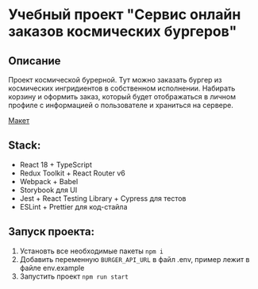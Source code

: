 # Учебный проект "Сервис онлайн заказов космических бургеров"

## Описание
Проект космической бурерной. Тут можно заказать бургер из космических ингридиентов в собственном исполнении. Набирать корзину и оформить заказ, который будет отображаться в личном профиле с информацией о пользователе и храниться на сервере.

[Макет](<https://www.figma.com/file/vIywAvqfkOIRWGOkfOnReY/React-Fullstack_-Проектные-задачи-(3-месяца)_external_link?type=design&node-id=0-1&mode=design>)

## Stack: 
* React 18 + TypeScript
* Redux Toolkit + React Router v6
* Webpack + Babel
* Storybook для UI
* Jest + React Testing Library + Cypress для тестов
* ESLint + Prettier для код-стайла

## Запуск проекта:
1. Установть все необходимые пакеты `npm i`
2. Добавить переменную `BURGER_API_URL` в файл .env, пример лежит в файле env.example
3. Запустить проект `npm run start`


